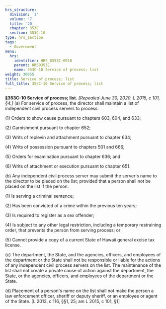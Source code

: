 ```yaml
---
hrs_structure:
  division: '1'
  volume: '7'
  title: '20'
  chapter: 353C
  section: 353C-10
type: hrs_section
tags:
  - Government
menu:
  hrs:
    identifier: HRS_0353C-0010
    parent: HRS0353C
    name: 353C-10 Service of process; list
weight: 30055
title: Service of process; list
full_title: 353C-10 Service of process; list
---
```

**§353C-10 Service of process; list.** _[Repealed June 30, 2020\. L 2015, c 101, §4.]_ (a) For service of process, the director shall maintain a list of independent civil process servers to process:

(1) Orders to show cause pursuant to chapters 603, 604, and 633;

(2) Garnishment pursuant to chapter 652;

(3) Writs of replevin and attachment pursuant to chapter 634;

(4) Writs of possession pursuant to chapters 501 and 666;

(5) Orders for examination pursuant to chapter 636; and

(6) Writs of attachment or execution pursuant to chapter 651.

(b) Any independent civil process server may submit the server's name to the director to be placed on the list; provided that a person shall not be placed on the list if the person:

(1) Is serving a criminal sentence;

(2) Has been convicted of a crime within the previous ten years;

(3) Is required to register as a sex offender;

(4) Is subject to any other legal restriction, including a temporary restraining order, that prevents the person from serving process; or

(5) Cannot provide a copy of a current State of Hawaii general excise tax license.

(c) The department, the State, and the agencies, officers, and employees of the department or the State shall not be responsible or liable for the actions of any independent civil process servers on the list. The maintenance of the list shall not create a private cause of action against the department, the State, or the agencies, officers, and employees of the department or the State.

(d) Placement of a person's name on the list shall not make the person a law enforcement officer, sheriff or deputy sheriff, or an employee or agent of the State. [L 2013, c 116, §§1, 25; am L 2015, c 101, §1]
